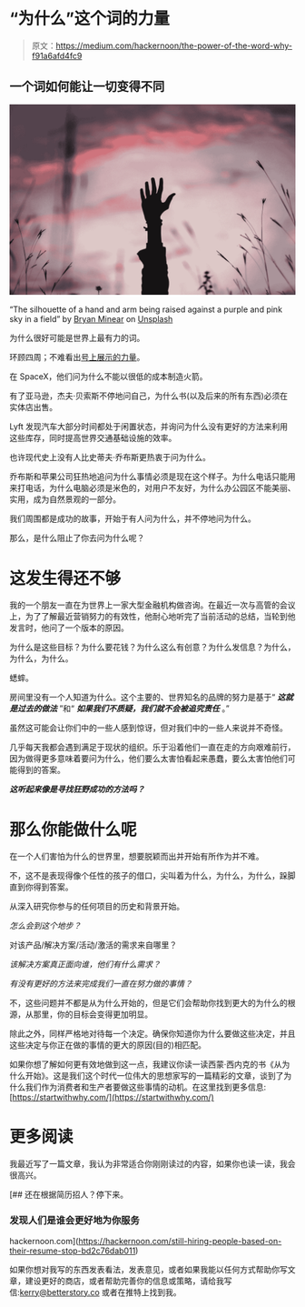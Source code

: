 # “为什么”这个词的力量

> 原文：<https://medium.com/hackernoon/the-power-of-the-word-why-f91a6afd4fc9>

## 一个词如何能让一切变得不同

![](img/3ae69d47b6066d7977d535f0274e4e14.png)

“The silhouette of a hand and arm being raised against a purple and pink sky in a field” by [Bryan Minear](https://unsplash.com/@bryanminear?utm_source=medium&utm_medium=referral) on [Unsplash](https://unsplash.com?utm_source=medium&utm_medium=referral)

为什么很好可能是世界上最有力的词。

环顾四周；不难看出[号上展示的力量](https://hackernoon.com/tagged/power)。

在 SpaceX，他们问为什么不能以很低的成本制造火箭。

有了亚马逊，杰夫·贝索斯不停地问自己，为什么书(以及后来的所有东西)必须在实体店出售。

Lyft 发现汽车大部分时间都处于闲置状态，并询问为什么没有更好的方法来利用这些库存，同时提高世界交通基础设施的效率。

也许现代史上没有人比史蒂夫·乔布斯更热衷于问为什么。

乔布斯和苹果公司狂热地追问为什么事情必须是现在这个样子。为什么电话只能用来打电话，为什么电脑必须是米色的，对用户不友好，为什么办公园区不能美丽、实用，成为自然景观的一部分。

我们周围都是成功的故事，开始于有人问为什么，并不停地问为什么。

那么，是什么阻止了你去问为什么呢？

# 这发生得还不够

我的一个朋友一直在为世界上一家大型金融机构做咨询。在最近一次与高管的会议上，为了了解最近营销努力的有效性，他耐心地听完了当前活动的总结，当轮到他发言时，他问了一个版本的原因。

为什么是这些目标？为什么要花钱？为什么这么有创意？为什么发信息？为什么，为什么，为什么。

蟋蟀。

房间里没有一个人知道为什么。这个主要的、世界知名的品牌的努力是基于“ ***这就是过去的做法*** ”和“ ***如果我们不质疑，我们就不会被追究责任*** 。”

虽然这可能会让你们中的一些人感到惊讶，但对我们中的一些人来说并不奇怪。

几乎每天我都会遇到满足于现状的组织。乐于沿着他们一直在走的方向艰难前行，因为做得更多意味着要问为什么，他们要么太害怕看起来愚蠢，要么太害怕他们可能得到的答案。

***这听起来像是寻找狂野成功的方法吗？***

# 那么你能做什么呢

在一个人们害怕为什么的世界里，想要脱颖而出并开始有所作为并不难。

不，这不是表现得像个任性的孩子的借口，尖叫着为什么，为什么，为什么，跺脚直到你得到答案。

从深入研究你参与的任何项目的历史和背景开始。

*怎么会到这个地步？*

对该产品/解决方案/活动/激活的需求来自哪里？

*该解决方案真正面向谁，他们有什么需求？*

*有没有更好的方法来完成我们一直在努力做的事情？*

不，这些问题并不都是从为什么开始的，但是它们会帮助你找到更大的为什么的根源，从那里，你的目标会变得更加明显。

除此之外，同样严格地对待每一个决定。确保你知道你为什么要做这些决定，并且这些决定与你正在做的事情的更大的原因(目的)相匹配。

如果你想了解如何更有效地做到这一点，我建议你读一读西蒙·西内克的书《从为什么开始》。这是我们这个时代一位伟大的思想家写的一篇精彩的文章，谈到了为什么我们作为消费者和生产者要做这些事情的动机。在这里找到更多信息:[https://startwithwhy.com/](https://startwithwhy.com/)

# 更多阅读

我最近写了一篇文章，我认为非常适合你刚刚读过的内容，如果你也读一读，我会很高兴。

[](https://hackernoon.com/still-hiring-people-based-on-their-resume-stop-bd2c76dab011) [## 还在根据简历招人？停下来。

### 发现人们是谁会更好地为你服务

hackernoon.com](https://hackernoon.com/still-hiring-people-based-on-their-resume-stop-bd2c76dab011) 

如果你想对我写的东西发表看法，发表意见，或者如果我能以任何方式帮助你写文章，建设更好的商店，或者帮助完善你的信息或策略，请给我写信:kerry@betterstory.co 或者在推特上找到我。